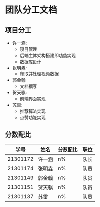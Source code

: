 # 团队分工文档

## 项目分工

- 许一涵:
  - 项目管理
  - 后端主体架构搭建即功能实现
  - 数据库设计
- 张明垚:
  - 爬取并处理视频数据
- 郭金翰
  - 文档撰写
- 贺天骐:
  - 前端界面实现
- 苏雷:
  - 推荐算法实现
  - 点赞功能实现

## 分数配比

|学号|姓名|分数配比|职位|
|---|---|---|---|
|21301172|许一涵|n%|队长|
|21301174|张明垚|n%|队员|
|21301149|郭金翰|n%|队员|
|21301151|贺天骐|n%|队员|
|21301137|苏雷|n%|队员|
